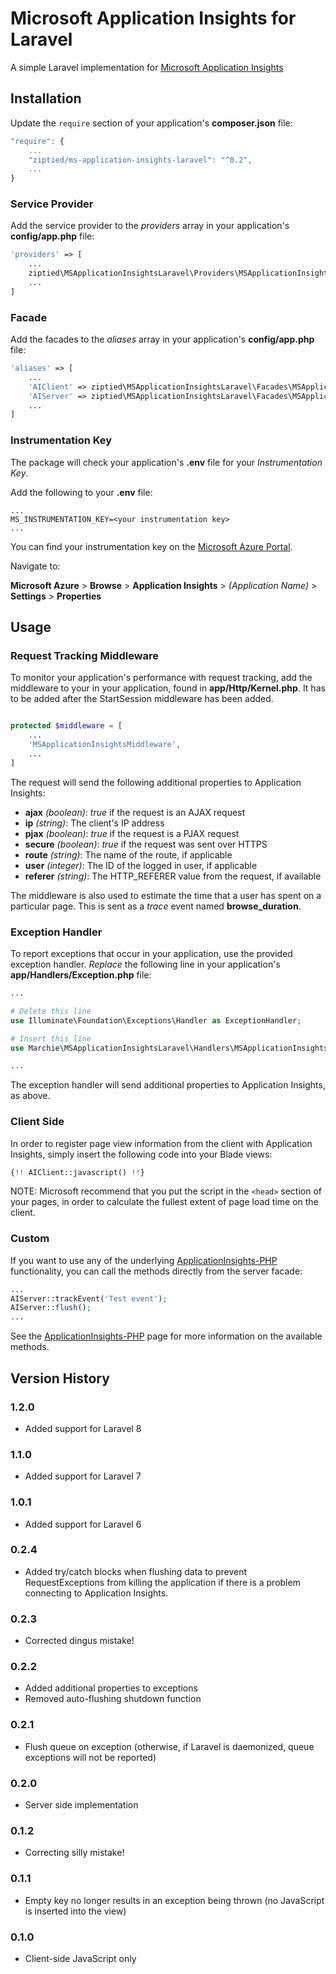 # Microsoft Application Insights for Laravel

A simple Laravel implementation for [Microsoft Application Insights](http://azure.microsoft.com/en-gb/services/application-insights/)

## Installation

Update the `require` section of your application's **composer.json** file:

```js
"require": {
	...
	"ziptied/ms-application-insights-laravel": "^0.2",
	...
}
```

### Service Provider

Add the service provider to the *providers* array in your application's **config/app.php** file:

```php
'providers' => [
	...
	ziptied\MSApplicationInsightsLaravel\Providers\MSApplicationInsightsServiceProvider::class,
	...
]
```

### Facade

Add the facades to the *aliases* array in your application's **config/app.php** file:

```php
'aliases' => [
	...
	'AIClient' => ziptied\MSApplicationInsightsLaravel\Facades\MSApplicationInsightsClientFacade::class,
	'AIServer' => ziptied\MSApplicationInsightsLaravel\Facades\MSApplicationInsightsServerFacade::class,
	...
]
```

### Instrumentation Key

The package will check your application's **.env** file for your *Instrumentation Key*.

Add the following to your **.env** file:

```
...
MS_INSTRUMENTATION_KEY=<your instrumentation key>
...
```

You can find your instrumentation key on the [Microsoft Azure Portal](https://portal.azure.com).

Navigate to:

**Microsoft Azure** > **Browse** > **Application Insights** > *(Application Name)* > **Settings** > **Properties**

## Usage

### Request Tracking Middleware

To monitor your application's performance with request tracking, add the middleware to your in your application, found in **app/Http/Kernel.php**. It has to be added after the StartSession middleware has been added.

```php

protected $middleware = [
	...
	'MSApplicationInsightsMiddleware',
	...
]

```

The request will send the following additional properties to Application Insights:

- **ajax** *(boolean)*: *true* if the request is an AJAX request
- **ip** *(string)*: The client's IP address
- **pjax** *(boolean)*: *true* if the request is a PJAX request
- **secure** *(boolean)*: *true* if the request was sent over HTTPS
- **route** *(string)*: The name of the route, if applicable
- **user** *(integer)*: The ID of the logged in user, if applicable
- **referer** *(string)*: The HTTP_REFERER value from the request, if available

The middleware is also used to estimate the time that a user has spent on a particular page.  This is sent as a *trace* event named **browse_duration**.

### Exception Handler

To report exceptions that occur in your application, use the provided exception handler.  *Replace* the following line in your application's **app/Handlers/Exception.php** file:

```php
...

# Delete this line
use Illuminate\Foundation\Exceptions\Handler as ExceptionHandler;

# Insert this line
use Marchie\MSApplicationInsightsLaravel\Handlers\MSApplicationInsightsExceptionHandler as ExceptionHandler;

...
```

The exception handler will send additional properties to Application Insights, as above.

### Client Side

In order to register page view information from the client with Application Insights, simply insert the following code into your Blade views:

```php
{!! AIClient::javascript() !!}
```

NOTE: Microsoft recommend that you put the script in the `<head>` section of your pages, in order to calculate the fullest extent of page load time on the client.

### Custom

If you want to use any of the underlying [ApplicationInsights-PHP](https://github.com/Microsoft/ApplicationInsights-PHP) functionality, you can call the methods directly from the server facade:

```php
...
AIServer::trackEvent('Test event');
AIServer::flush();
...
```

See the [ApplicationInsights-PHP](https://github.com/Microsoft/ApplicationInsights-PHP) page for more information on the available methods.

## Version History

### 1.2.0
- Added support for Laravel 8

### 1.1.0
- Added support for Laravel 7

### 1.0.1
- Added support for Laravel 6

### 0.2.4
- Added try/catch blocks when flushing data to prevent RequestExceptions from killing the application if there is a problem connecting to Application Insights.

### 0.2.3
- Corrected dingus mistake!

### 0.2.2
- Added additional properties to exceptions
- Removed auto-flushing shutdown function

### 0.2.1
- Flush queue on exception (otherwise, if Laravel is daemonized, queue exceptions will not be reported)

### 0.2.0
- Server side implementation

### 0.1.2
- Correcting silly mistake!

### 0.1.1
- Empty key no longer results in an exception being thrown (no JavaScript is inserted into the view)

### 0.1.0
- Client-side JavaScript only
